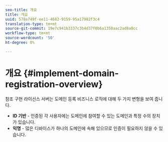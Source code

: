 ```yaml
---
seo-title: 개요
title: 개요
uuid: 578e749f-ee11-4682-9159-95a17982f3c4
translation-type: tm+mt
source-git-commit: 19e7c941b3337c3b4d37f0b6a1350aac2ad8a0cc
workflow-type: tm+mt
source-wordcount: '50'
ht-degree: 0%

---
```



# 개요 {#implement-domain-registration-overview}

참조 구현 라이선스 서버는 도메인 등록 비즈니스 로직에 대해 두 가지 변형을 보여 줍니다.

* **ID 기반**  - 인증된 각 사용자에는 도메인에 참여할 수 있는 도메인과 특정 수의 장치가 있습니다.
* **익명**  - 많은 디바이스가 하나의 도메인에 속해 있으므로 인증이 필요하지 않을 수 있습니다.
